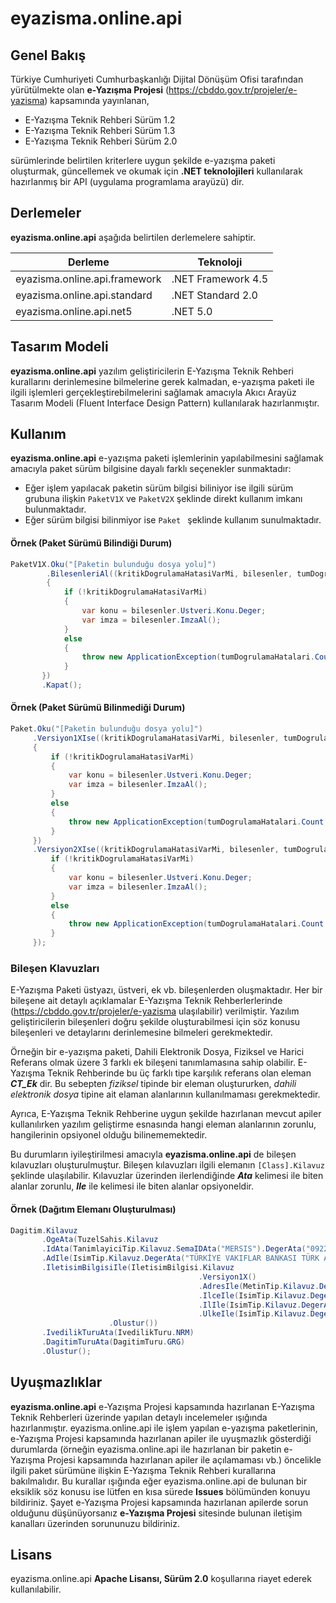 # eyazisma.online.api
## Genel Bakış

Türkiye Cumhuriyeti Cumhurbaşkanlığı Dijital Dönüşüm Ofisi tarafından yürütülmekte olan **e-Yazışma Projesi** (https://cbddo.gov.tr/projeler/e-yazisma) kapsamında yayınlanan,

* E-Yazışma Teknik Rehberi Sürüm 1.2 
* E-Yazışma Teknik Rehberi Sürüm 1.3
* E-Yazışma Teknik Rehberi Sürüm 2.0 

sürümlerinde belirtilen kriterlere uygun şekilde e-yazışma paketi oluşturmak, güncellemek ve okumak için **.NET teknolojileri** kullanılarak hazırlanmış bir API (uygulama programlama arayüzü) dir.

## Derlemeler

**eyazisma.online.api** aşağıda belirtilen derlemelere sahiptir.

|Derleme| Teknoloji|
|--|--|
| eyazisma.online.api.framework | .NET Framework 4.5 |
| eyazisma.online.api.standard | .NET Standard 2.0 |
| eyazisma.online.api.net5 | .NET 5.0 |

## Tasarım Modeli

**eyazisma.online.api** yazılım geliştiricilerin E-Yazışma Teknik Rehberi kurallarını derinlemesine bilmelerine gerek kalmadan, e-yazışma paketi ile ilgili işlemleri gerçekleştirebilmelerini sağlamak amacıyla Akıcı Arayüz Tasarım Modeli (Fluent Interface Design Pattern) kullanılarak hazırlanmıştır.

## Kullanım

**eyazisma.online.api** e-yazışma paketi işlemlerinin yapılabilmesini sağlamak amacıyla paket sürüm bilgisine dayalı farklı seçenekler sunmaktadır:
* Eğer işlem yapılacak paketin sürüm bilgisi biliniyor ise ilgili sürüm grubuna ilişkin ```PaketV1X``` ve ```PaketV2X``` şeklinde direkt kullanım imkanı bulunmaktadır. 
* Eğer sürüm bilgisi bilinmiyor ise ```Paket ``` şeklinde kullanım sunulmaktadır.

#### Örnek (Paket Sürümü Bilindiği Durum)
```c#
PaketV1X.Oku("[Paketin bulunduğu dosya yolu]")
        .BilesenleriAl((kritikDogrulamaHatasiVarMi, bilesenler, tumDogrulamaHatalari) => 
        {
	        if (!kritikDogrulamaHatasiVarMi)
	        {
	            var konu = bilesenler.Ustveri.Konu.Deger;
	            var imza = bilesenler.ImzaAl();
	        }
	        else
	        {
	            throw new ApplicationException(tumDogrulamaHatalari.Count + " adet kritik hata bulunmuştur.");
	        }
       })
       .Kapat();
```
#### Örnek (Paket Sürümü Bilinmediği Durum)
```c#
Paket.Oku("[Paketin bulunduğu dosya yolu]")
     .Versiyon1XIse((kritikDogrulamaHatasiVarMi, bilesenler, tumDogrulamaHatalari) =>
     {
         if (!kritikDogrulamaHatasiVarMi)
         {
             var konu = bilesenler.Ustveri.Konu.Deger;
             var imza = bilesenler.ImzaAl();
         }
         else
         {
             throw new ApplicationException(tumDogrulamaHatalari.Count + " adet kritik hata bulunmuştur.");
         }
     })
     .Versiyon2XIse((kritikDogrulamaHatasiVarMi, bilesenler, tumDogrulamaHatalari) => {
         if (!kritikDogrulamaHatasiVarMi)
         {
             var konu = bilesenler.Ustveri.Konu.Deger;
             var imza = bilesenler.ImzaAl();
         }
         else
         {
             throw new ApplicationException(tumDogrulamaHatalari.Count + " adet kritik hata bulunmuştur.");
         }
     });
```
### Bileşen Klavuzları
E-Yazışma Paketi üstyazı, üstveri, ek vb. bileşenlerden oluşmaktadır. Her bir bileşene ait detaylı açıklamalar E-Yazışma Teknik Rehberlerlerinde (https://cbddo.gov.tr/projeler/e-yazisma ulaşılabilir) verilmiştir. Yazılım geliştiricilerin bileşenleri doğru şekilde oluşturabilmesi için söz konusu bileşenleri ve detaylarını derinlemesine bilmeleri gerekmektedir. 

Örneğin bir e-yazışma paketi, Dahili Elektronik Dosya, Fiziksel ve Harici Referans olmak üzere 3 farklı ek bileşeni tanımlamasına sahip olabilir. E-Yazışma Teknik Rehberinde bu üç farklı tipe karşılık referans olan eleman ***CT_Ek*** dir. Bu sebepten *fiziksel* tipinde bir eleman oluştururken, *dahili elektronik dosya* tipine ait elaman alanlarının kullanılmaması gerekmektedir.

Ayrıca, E-Yazışma Teknik Rehberine uygun şekilde hazırlanan mevcut apiler kullanılırken yazılım geliştirme esnasında hangi eleman alanlarının zorunlu, hangilerinin opsiyonel olduğu bilinememektedir. 

Bu durumların iyileştirilmesi amacıyla **eyazisma.online.api** de bileşen kılavuzları oluşturulmuştur. Bileşen kılavuzları ilgili elemanın ```[Class].Kilavuz``` şeklinde ulaşılabilir. Kılavuzlar üzerinden ilerlendiğinde ***Ata*** kelimesi ile biten alanlar zorunlu, ***Ile*** ile kelimesi ile biten alanlar opsiyoneldir.

#### Örnek (Dağıtım Elemanı Oluşturulması)
```c#
Dagitim.Kilavuz
       .OgeAta(TuzelSahis.Kilavuz
       .IdAta(TanimlayiciTip.Kilavuz.SemaIDAta("MERSIS").DegerAta("0922003497008217").Olustur())
       .AdIle(IsimTip.Kilavuz.DegerAta("TÜRKİYE VAKIFLAR BANKASI TÜRK ANONİM ORTAKLIĞI-KIZILAY ŞUBESİ").Olustur())
       .IletisimBilgisiIle(IletisimBilgisi.Kilavuz
                                          .Versiyon1X()
                                          .AdresIle(MetinTip.Kilavuz.DegerAta("KIZILAY MAHALLESİ İZMİR 1 CAD. NO: 2 A").Olustur())
                                          .IlceIle(IsimTip.Kilavuz.DegerAta("ÇANKAYA").Olustur())
                                          .IlIle(IsimTip.Kilavuz.DegerAta("ANKARA").Olustur())
                                          .UlkeIle(IsimTip.Kilavuz.DegerAta("TÜRKİYE").Olustur())
					  .Olustur())
       .IvedilikTuruAta(IvedilikTuru.NRM)
       .DagitimTuruAta(DagitimTuru.GRG)
       .Olustur();
```
## Uyuşmazlıklar
**eyazisma.online.api** e-Yazışma Projesi kapsamında hazırlanan E-Yazışma Teknik Rehberleri üzerinde yapılan detaylı incelemeler ışığında hazırlanmıştır. eyazisma.online.api ile işlem yapılan e-yazışma paketlerinin, e-Yazışma Projesi kapsamında hazırlanan apiler ile uyuşmazlık gösterdiği durumlarda (örneğin eyazisma.online.api ile hazırlanan bir paketin e-Yazışma Projesi kapsamında hazırlanan apiler ile açılamaması vb.) öncelikle ilgili paket sürümüne ilişkin E-Yazışma Teknik Rehberi kurallarına bakılmalıdır. Bu kurallar ışığında eğer eyazisma.online.api de bulunan bir eksiklik söz konusu ise lütfen en kısa sürede **Issues** bölümünden konuyu bildiriniz. Şayet e-Yazışma Projesi kapsamında hazırlanan apilerde sorun olduğunu düşünüyorsanız **e-Yazışma Projesi** sitesinde bulunan iletişim kanalları üzerinden sorununuzu bildiriniz.

## Lisans

eyazisma.online.api **Apache Lisansı, Sürüm 2.0** koşullarına riayet ederek kullanılabilir.
